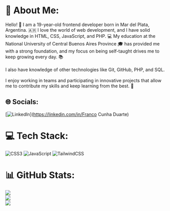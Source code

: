 # 💫 About Me:
Hello! 👋 I am a 19-year-old frontend developer born in Mar del Plata, Argentina. 🇦🇷 I love the world of web development, and I have solid knowledge in HTML, CSS, JavaScript, and PHP. 💻 My education at the National University of Central Buenos Aires Province 🎓 has provided me with a strong foundation, and my focus on being self-taught drives me to keep growing every day. 📚<br><br>I also have knowledge of other technologies like Git, GitHub, PHP, and SQL.<br><br>I enjoy working in teams and participating in innovative projects that allow me to contribute my skills and keep learning from the best. 🚀


## 🌐 Socials:
[![LinkedIn](https://img.shields.io/badge/LinkedIn-%230077B5.svg?logo=linkedin&logoColor=white)](https://linkedin.com/in/Franco Cunha Duarte) 

# 💻 Tech Stack:
![CSS3](https://img.shields.io/badge/css3-%231572B6.svg?style=for-the-badge&logo=css3&logoColor=white) ![JavaScript](https://img.shields.io/badge/javascript-%23323330.svg?style=for-the-badge&logo=javascript&logoColor=%23F7DF1E) ![TailwindCSS](https://img.shields.io/badge/tailwindcss-%2338B2AC.svg?style=for-the-badge&logo=tailwind-css&logoColor=white)
# 📊 GitHub Stats:
![](https://github-readme-stats.vercel.app/api?username=francunhaduarte&theme=gotham&hide_border=false&include_all_commits=false&count_private=false)<br/>
![](https://github-readme-streak-stats.herokuapp.com/?user=francunhaduarte&theme=gotham&hide_border=false)<br/>
![](https://github-readme-stats.vercel.app/api/top-langs/?username=francunhaduarte&theme=gotham&hide_border=false&include_all_commits=false&count_private=false&layout=compact)

<!-- Proudly created with GPRM ( https://gprm.itsvg.in ) -->

